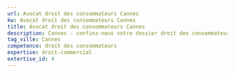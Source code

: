 ```yaml
---
url: Avocat droit des consommateurs Cannes
kw: Avocat droit des consommateurs Cannes
title: Avocat droit des consommateurs Cannes
description: Cannes - confiez-nous votre dossier droit des consommateurs
tag_ville: Cannes
competence: droit des consommateurs
expertise: droit-commercial
extertise_id: 4
---
```

